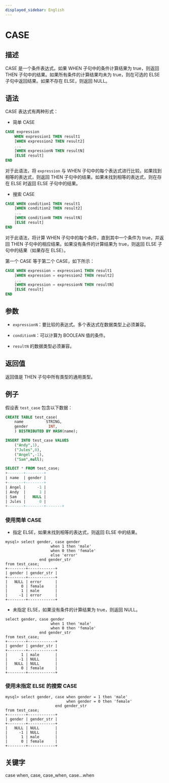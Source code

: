 ```yaml
---
displayed_sidebar: English
---
```


# CASE

## 描述

CASE 是一个条件表达式。如果 WHEN 子句中的条件计算结果为 true，则返回 THEN 子句中的结果。如果所有条件的计算结果均未为 true，则在可选的 ELSE 子句中返回结果。如果不存在 ELSE，则返回 NULL。

## 语法

CASE 表达式有两种形式：

- 简单 CASE

```SQL
CASE expression
    WHEN expression1 THEN result1
    [WHEN expression2 THEN result2]
    ...
    [WHEN expressionN THEN resultN]
    [ELSE result]
END
```

对于此语法，将 `expression` 与 WHEN 子句中的每个表达式进行比较。如果找到相等的表达式，则返回 THEN 子句中的结果。如果未找到相等的表达式，则在存在 ELSE 时返回 ELSE 子句中的结果。

- 搜索 CASE

```SQL
CASE WHEN condition1 THEN result1
    [WHEN condition2 THEN result2]
    ...
    [WHEN conditionN THEN resultN]
    [ELSE result]
END
```

对于此语法，将计算 WHEN 子句中的每个条件，直到其中一个条件为 true，并返回 THEN 子句中的相应结果。如果没有条件的计算结果为 true，则返回 ELSE 子句中的结果（如果存在 ELSE）。

第一个 CASE 等于第二个 CASE，如下所示：

```SQL
CASE WHEN expression = expression1 THEN result1
    [WHEN expression = expression2 THEN result2]
    ...
    [WHEN expression = expressionN THEN resultN]
    [ELSE result]
END
```

## 参数

- `expressionN`：要比较的表达式。多个表达式在数据类型上必须兼容。

- `conditionN`：可以计算为 BOOLEAN 值的条件。

- `resultN` 的数据类型必须兼容。

## 返回值

返回值是 THEN 子句中所有类型的通用类型。

## 例子

假设表 `test_case` 包含以下数据：

```SQL
CREATE TABLE test_case(
    name          STRING,
    gender         INT,
    ) DISTRIBUTED BY HASH(name);

INSERT INTO test_case VALUES
    ("Andy",1),
    ("Jules",0),
    ("Angel",-1),
    ("Sam",null);

SELECT * FROM test_case;
+-------+--------+
| name  | gender |
+-------+--------+
| Angel |     -1 |
| Andy  |      1 |
| Sam   |   NULL |
| Jules |      0 |
+-------+--------+-------+
```

### 使用简单 CASE

- 指定 ELSE，如果未找到相等的表达式，则返回 ELSE 中的结果。

```plain
mysql> select gender, case gender 
                    when 1 then 'male'
                    when 0 then 'female'
                    else 'error'
               end gender_str
from test_case;
+--------+------------+
| gender | gender_str |
+--------+------------+
|   NULL | error      |
|      0 | female     |
|      1 | male       |
|     -1 | error      |
+--------+------------+
```

- 未指定 ELSE，如果没有条件的计算结果为 true，则返回 NULL。

```plain
select gender, case gender 
                    when 1 then 'male'
                    when 0 then 'female'
               end gender_str
from test_case;
+--------+------------+
| gender | gender_str |
+--------+------------+
|      1 | male       |
|     -1 | NULL       |
|   NULL | NULL       |
|      0 | female     |
+--------+------------+
```

### 使用未指定 ELSE 的搜索 CASE

```plain
mysql> select gender, case when gender = 1 then 'male'
                           when gender = 0 then 'female'
                      end gender_str
from test_case;
+--------+------------+
| gender | gender_str |
+--------+------------+
|   NULL | NULL       |
|     -1 | NULL       |
|      1 | male       |
|      0 | female     |
+--------+------------+
```

## 关键字

case when, case, case_when, case...when
